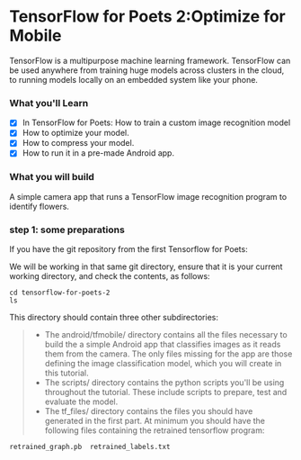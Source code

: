 # TensorFlow for Poets 2:Optimize for Mobile

TensorFlow is a multipurpose machine learning framework. TensorFlow can be used anywhere from training huge models across clusters in the cloud, to running models locally on an embedded system like your phone.

### What you'll Learn
- [x] In TensorFlow for Poets: How to train a custom image recognition model
- [x] How to optimize your model.
- [x] How to compress your model.
- [x] How to run it in a pre-made Android app.

### What you will build
A simple camera app that runs a TensorFlow image recognition program to identify flowers.

### step 1: some preparations

If you have the git repository from the first Tensorflow for Poets:

We will be working in that same git directory, ensure that it is your current working directory, and check the contents, as follows:
```
cd tensorflow-for-poets-2
ls
```
This directory should contain three other subdirectories:

> * The android/tfmobile/ directory contains all the files necessary to build the a simple Android app that classifies images as it reads them from the camera. The only files missing for the app are those defining the image classification model, which you will create in this tutorial.
> * The scripts/ directory contains the python scripts you'll be using throughout the tutorial. These include scripts to prepare, test and evaluate the model.
> * The tf_files/ directory contains the files you should have generated in the first part. At minimum you should have the following files containing the retrained tensorflow program:
```
retrained_graph.pb  retrained_labels.txt
```
